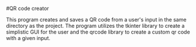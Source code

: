 #QR code creator

This program creates and saves a QR code from a user's input in the same directory as the project. The program utilizes the tkinter library to create a simplistic GUI for the user and the qrcode library to create a custom qr code with a given input.